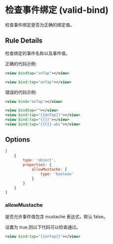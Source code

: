 # 检查事件绑定 (valid-bind)

检查事件绑定是否为正确的绑定值。

## Rule Details

检查绑定的事件名称以及事件值。

正确的代码示例:

```xml
<view bindtap="onTap"></view>

<view bind:tap="onTap"></view>
```

错误的代码示例:

```xml
<view bind="onTap"></view>

<view bindtap=""></view>
<view bind:tap="{{onTap}}"></view>
<view bind:tap="{{}}"></view>
<view bind:tap="{{t}}-abc"></view>
```

## Options

```javascript
[
    {
        type: 'object',
        properties: {
            allowMustache: {
                type: 'boolean'
            }
        }
    }
]
```

### allowMustache

是否允许事件值包含 mustache 表达式，默认 false。

设置为 true,则以下代码可以检查通过。

```xml
<view bind:tap="{{onTap}}"></view>
```